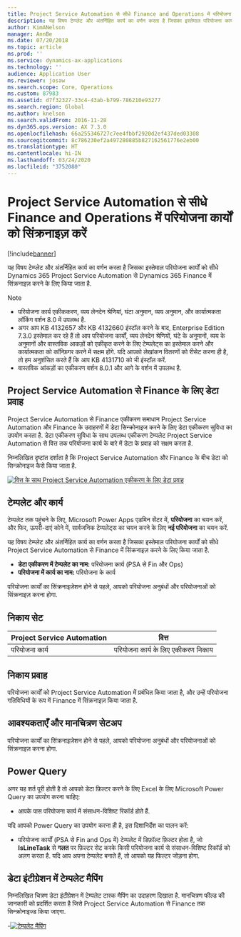 ```yaml
---
title: Project Service Automation से सीधे Finance and Operations में परियोजना कार्यों को सिंक्रनाइज़ करें
description: यह विषय टेम्प्लेट और अंतर्निहित कार्य का वर्णन करता है जिसका इस्तेमाल परियोजना कार्यों को सीधे Microsoft Dynamics 365 Project Service Automation से Dynamics 365 Finance में सिंक्रनाइज़ करने के लिए किया जाता है.
author: KimANelson
manager: AnnBe
ms.date: 07/20/2018
ms.topic: article
ms.prod: ''
ms.service: dynamics-ax-applications
ms.technology: ''
audience: Application User
ms.reviewer: josaw
ms.search.scope: Core, Operations
ms.custom: 87983
ms.assetid: d7f32327-33c4-43ab-b799-786210e93277
ms.search.region: Global
ms.author: knelson
ms.search.validFrom: 2016-11-28
ms.dyn365.ops.version: AX 7.3.0
ms.openlocfilehash: 66a255346727c7ee4fbbf2920d2ef437ded03308
ms.sourcegitcommit: 8c786230ef2a497280885b827162561776e2eb00
ms.translationtype: HT
ms.contentlocale: hi-IN
ms.lasthandoff: 03/24/2020
ms.locfileid: "3752080"
---
```

# <a name="synchronize-project-tasks-directly-from-project-service-automation-to-finance-and-operations"></a>Project Service Automation से सीधे Finance and Operations में परियोजना कार्यों को सिंक्रनाइज़ करें

[!include[banner](../includes/banner.md)]

यह विषय टेम्प्लेट और अंतर्निहित कार्य का वर्णन करता है जिसका इस्तेमाल परियोजना कार्यों को सीधे Dynamics 365 Project Service Automation से Dynamics 365 Finance में सिंक्रनाइज़ करने के लिए किया जाता है.

> [!NOTE]
> - परियोजना कार्य एकीककरण, व्यय लेनदेन श्रेणियां, घंटा अनुमान, व्यय अनुमान, और कार्यात्मकता लॉकिंग वर्शन 8.0 में उपलब्ध है.
> - अगर आप KB 4132657 और KB 4132660 इंस्टॉल करने के बाद, Enterprise Edition 7.3.0 इस्तेमाल कर रहे हैं तो आप परियोजना कार्यों, व्यय लेनदेन श्रेणियों, घंटे के अनुमानों, व्यय के अनुमानों और वास्तविक आकड़ों को एकीकृत करने के लिए टेम्पलेट्स का इस्तेमाल करने और कार्यात्मकता को कॉन्फ़िगर करने में सक्षम होंगे. यदि आपको लेखांकन वितरणों को रीसेट करना ही है, तो हम अनुशंसित करते हैं कि आप KB 4131710 को भी इंस्टॉल करें.
> - वास्तविक आंकड़ों का एकीकरण वर्शन 8.0.1 और आगे के वर्शन में उपलब्ध है.

## <a name="data-flow-for-project-service-automation-to-finance"></a>Project Service Automation से Finance के लिए डेटा प्रवाह

Project Service Automation से Finance एकीकरण समाधान Project Service Automation और Finance के उदाहरणों में डेटा सिन्क्रोनाइज करने के लिए डेटा एकीकरण सुविधा का उपयोग करता है. डेटा एकीकरण सुविधा के साथ उपलब्ध एकीकरण टेम्पलेट Project Service Automation से वित्त तक परियोजना कार्य के बारे में डेटा के प्रवाह को सक्षम करता है.

निम्नलिखित दृष्टांत दर्शाता है कि Project Service Automation और Finance के बीच डेटा को सिन्क्रोनाइज कैसे किया जाता है.

[![वित्त के साथ Project Service Automation एकीकरण के लिए डेटा प्रवाह](./media/ProjectTasksFlow.png)](./media/ProjectTasksFlow.png)

## <a name="template-and-task"></a>टेम्पलेट और कार्य

टेम्पलेट तक पहुंचने के लिए, Microsoft Power Apps एडमिन सेंटर में, **परियोजना** का चयन करें, और फिर, ऊपरी-दाएं कोने में, सार्वजनिक टेम्पलेट्स का चयन करने के लिए **नई परियोजना** का चयन करें.

यह विषय टेम्प्लेट और अंतर्निहित कार्य का वर्णन करता है जिसका इस्तेमाल परियोजना कार्यों को सीधे Project Service Automation से Finance में सिंक्रनाइज़ करने के लिए किया जाता है.

- **डेटा एकीकरण में टेम्पलेट का नाम:** परियोजना कार्य (PSA से Fin और Ops)
- **परियोजना में कार्य का नाम:** परियोजना के कार्य

परियोजना कार्यों का सिंक्रनाइज़ेशन होने से पहले, आपको परियोजना अनुबंधों और परियोजनाओं को सिंक्रनाइज़ करना होगा.

## <a name="entity-set"></a>निकाय सेट

| Project Service Automation | वित्त                             |
|----------------------------|-------------------------------------|
| परियोजना कार्य              | परियोजना कार्य के लिए एकीकरण निकाय |

## <a name="entity-flow"></a>निकाय प्रवाह

परियोजना कार्यों को Project Service Automation में प्रबंधित किया जाता है, और उन्हें परियोजना गतिविधियों के रूप में Finance में सिंक्रनाइज़ किया जाता है.

## <a name="prerequisites-and-mapping-setup"></a>आवश्यकताएँ और मानचित्रण सेटअप

परियोजना कार्यों का सिंक्रनाइज़ेशन होने से पहले, आपको परियोजना अनुबंधों और परियोजनाओं को सिंक्रनाइज़ करना होगा.

## <a name="power-query"></a>Power Query

अगर यह शर्त पूरी होती है तो आपको डेटा फ़िल्टर करने के लिए Excel के लिए Microsoft Power Query का उपयोग करना चाहिए:

- आपके पास परियोजना कार्य में संसाधन-विशिष्ट रिकॉर्ड होते हैं.

यदि आपको Power Query का उपयोग करना ही है, इस दिशानिर्देश का पालन करें:

- परियोजना कार्यों (PSA से Fin and Ops में) टेम्पलेट में डिफ़ॉल्ट फ़िल्टर होता है, जो **IsLineTask** से **गलत** पर फ़िल्टर सेट करके किसी परियोजना कार्य से संसाधन-विशिष्ट रिकॉर्ड को अलग करता है. यदि आप अपना टेम्पलेट बनाते हैं, तो आपको यह फिल्टर जोड़ना होगा.

## <a name="template-mapping-in-data-integration"></a>डेटा इंटीग्रेशन में टेम्पलेट मैपिंग

निम्नलिखित चित्रण डेटा इंटीग्रेशन में टेम्पलेट टास्क मैपिंग का उदाहरण दिखाता है. मानचित्रण फील्ड की जानकारी को प्रदर्शित करता है जिसे Project Service Automation से Finance तक सिन्क्रोनाइज्ड किया जाएगा.

-[![टेम्पलेट मैपिंग](./media/ProjectTasksMapping.png)](./media/ProjectTasksMapping.png)
